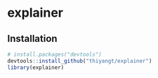 
<!-- README.md is generated from README.Rmd. Please edit that file -->
explainer
=========

Installation
------------

``` r
# install.packages("devtools")
devtools::install_github("thiyangt/explainer")
library(explainer)
```
